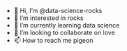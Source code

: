 - 👋 Hi, I’m @data-science-rocks
- 👀 I’m interested in rocks
- 🌱 I’m currently learning data science
- 💞️ I’m looking to collaborate on love
- 📫 How to reach me pigeon

<!---
data-science-rocks/data-science-rocks is a ✨ special ✨ repository because its `README.md` (this file) appears on your GitHub profile.
You can click the Preview link to take a look at your changes.
--->
